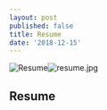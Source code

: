 ```yaml
---
layout: post
published: false
title: Resume
date: '2018-12-15'
---
```

![Resume]({{site.baseurl}}/img/resume.jpg)![resume.jpg]({{site.baseurl}}/img/resume.jpg)
## Resume
